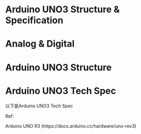 <h1>Arduino UNO3 Structure & Specification</h1>
<p>
<h1>Analog & Digital</h1> 
<p>  
<h1>Arduino UNO3 Structure</h1>
<h1>Arduino UNO3 Tech Spec</h1><p>
以下是Arduino UNO3 Tech Spec<p>
<p>
Ref:<p>
Arduino UNO R3 (https://docs.arduino.cc/hardware/uno-rev3)
